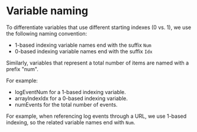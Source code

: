 # Variable naming

To differentiate variables that use different starting indexes (0 vs. 1), we use the following
naming convention:

* 1-based indexing variable names end with the suffix `Num`
* 0-based indexing variable names end with the suffix `Idx`

Similarly, variables that represent a total number of items are named with a prefix "num".

For example:

* logEventNum for a 1-based indexing variable.
* arrayIndexIdx for a 0-based indexing variable.
* numEvents for the total number of events.
 
For example, when referencing log events through a URL, we use 1-based indexing, so the related
variable names end with `Num`.

